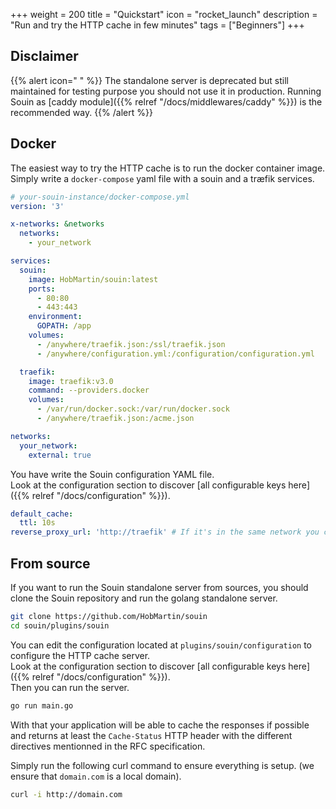 +++
weight = 200
title = "Quickstart"
icon = "rocket_launch"
description = "Run and try the HTTP cache in few minutes"
tags = ["Beginners"]
+++

## Disclaimer
{{% alert icon=" " %}}
The standalone server is deprecated but still maintained for testing purpose you should not use it in production. Running Souin as [caddy module]({{% relref "/docs/middlewares/caddy" %}}) is the recommended way.
{{% /alert %}}

## Docker
The easiest way to try the HTTP cache is to run the docker container image. Simply write a `docker-compose` yaml file with a souin and a træfik services.

```yaml
# your-souin-instance/docker-compose.yml
version: '3'

x-networks: &networks
  networks:
    - your_network

services:
  souin:
    image: HobMartin/souin:latest
    ports:
      - 80:80
      - 443:443
    environment:
      GOPATH: /app
    volumes:
      - /anywhere/traefik.json:/ssl/traefik.json
      - /anywhere/configuration.yml:/configuration/configuration.yml

  traefik:
    image: traefik:v3.0
    command: --providers.docker
    volumes:
      - /var/run/docker.sock:/var/run/docker.sock
      - /anywhere/traefik.json:/acme.json

networks:
  your_network:
    external: true
```

You have write the Souin configuration YAML file.  
Look at the configuration section to discover [all configurable keys here]({{% relref "/docs/configuration" %}}).
```yaml
default_cache:
  ttl: 10s
reverse_proxy_url: 'http://traefik' # If it's in the same network you can use http://your-service, otherwise just use https://yourdomain.com
```

## From source
If you want to run the Souin standalone server from sources, you should clone the Souin repository and run the golang standalone server.
```bash
git clone https://github.com/HobMartin/souin
cd souin/plugins/souin
```

You can edit the configuration located at `plugins/souin/configuration` to configure the HTTP cache server.  
Look at the configuration section to discover [all configurable keys here]({{% relref "/docs/configuration" %}}).  
Then you can run the server.
```bash
go run main.go
```

With that your application will be able to cache the responses if possible and returns at least the `Cache-Status` HTTP header with the different directives mentionned in the RFC specification.

Simply run the following curl command to ensure everything is setup. (we ensure that `domain.com` is a local domain).
```bash
curl -i http://domain.com
```